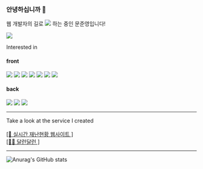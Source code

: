 ### 안녕하십니까 🫡

<p>
웹 개발자의 길로 <a href="https://mjcoding.tistory.com" target="_blank"><img src="https://img.shields.io/badge/RUN-000000?style=flat-square&logo=Angellist&logoColor=yellow"/></a>
하는 중인 문준영입니다!
</p>

<p>
<a href="https://mjcoding.tistory.com" target="_blank"><img src="https://img.shields.io/badge/tistory-FE642E?style=flat-square&logo=Tistory&logoColor=white%22"/></a>
</p>
  

Interested in 
#### front
<img src="https://img.shields.io/badge/react-61DAFB?style=for-the-badge&logo=react&logoColor=white"/>   <img src="https://img.shields.io/badge/html5-E34F26?style=for-the-badge&logo=html5&logoColor=white"/> <img src="https://img.shields.io/badge/css3-1572B6?style=for-the-badge&logo=css3&logoColor=white"/>   <img src="https://img.shields.io/badge/javascript-F7DF1E?style=for-the-badge&logo=javascript&logoColor=white"/>   <img src="https://img.shields.io/badge/python-3776AB?style=for-the-badge&logo=python&logoColor=white"/> <img src="https://img.shields.io/badge/java-007396?style=for-the-badge&logo=java&logoColor=white"/> <img src="https://img.shields.io/badge/C-A8B9CC?style=for-the-badge&logo=C&logoColor=white"/>
#### back
<img src="https://img.shields.io/badge/spring-6DB33F?style=for-the-badge&logo=spring&logoColor=white">  <img src="https://img.shields.io/badge/springboot-6DB33F?style=for-the-badge&logo=springboot&logoColor=white"/> <img src="https://img.shields.io/badge/mysql-4479A1?style=for-the-badge&logo=mysql&logoColor=white">
<br>
 <hr>
Take a look at the service I created
<br><br>
<a href="https://github.com/1997MJ/SNS_Disaster_Management_System"  target="_blank">[🔔 실시간 재난현황 웹사이트 ]</a>
<br>
<a href="https://github.com/1997MJ/final-dalrun-front"  target="_blank">[🏃‍♂ 달런달런 ]</a>

 <hr>
 
 ![Anurag's GitHub stats](https://github-readme-stats.vercel.app/api?username=1997MJ&show_icons=true&theme=react)

<br>
  

<!--
**1997MJ/1997MJ** is a ✨ _special_ ✨ repository because its `README.md` (this file) appears on your GitHub profile.

Here are some ideas to get you started:

- 🔭 I’m currently working on ...
- 🌱 I’m currently learning ...
- 👯 I’m looking to collaborate on ...
- 🤔 I’m looking for help with ...
- 💬 Ask me about ...
- 📫 How to reach me: ...
- 😄 Pronouns: ...
- ⚡ Fun fact: ...
-->
